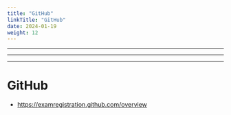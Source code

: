 ```yaml
---
title: "GitHub"
linkTitle: "GitHub"
date: 2024-01-19
weight: 12
---
```


---------------
---------------
---------------

# GitHub
- https://examregistration.github.com/overview